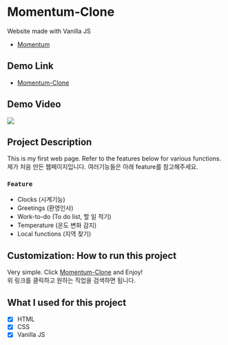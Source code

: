 # Momentum-Clone

Website made with Vanilla JS
- [Momentum](https://momentumdash.com/)

## Demo Link

- [Momentum-Clone](https://wook2124.github.io/Momentum-Clone/)

## Demo Video

![](demo.gif)

## Project Description 

This is my first web page. Refer to the features below for various functions.  
제가 처음 만든 웹페이지입니다. 여러기능들은 아래 feature를 참고해주세요.

### `Feature`

- Clocks (시계기능)
- Greetings (환영인사)
- Work-to-do (To do list, 할 일 적기)
- Temperature (온도 변화 감지)
- Local functions (지역 찾기)

## Customization: How to run this project

Very simple. Click [Momentum-Clone](https://wook2124.github.io/Momentum-Clone/) and Enjoy!   
위 링크를 클릭하고 원하는 직업을 검색하면 됩니다. 

## What I used for this project 

- [X] HTML
- [X] CSS
- [X] Vanilla JS 
